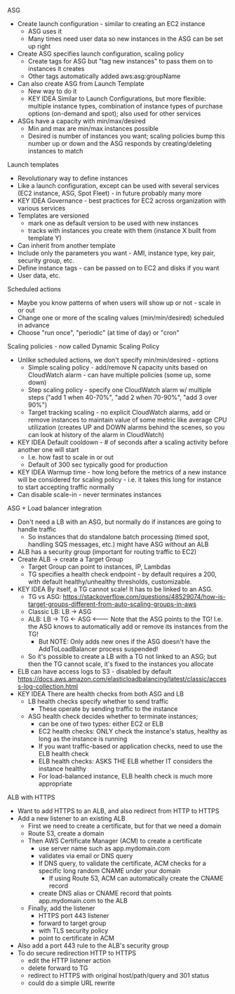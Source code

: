 ASG
- Create launch configuration - similar to creating an EC2 instance
  - ASG uses it
  - Many times need user data so new instances in the ASG can be set up right
- Create ASG specifies launch configuration, scaling policy
  - Create tags for ASG but "tag new instances" to pass them on to instances it creates
  - Other tags automatically added aws:asg:groupName
- Can also create ASG from Launch Template
  - New way to do it
  - KEY IDEA Similar to Launch Configurations, but more flexible: multiple instance types, combination of instance types of purchase options (on-demand and spot); also used for other services
- ASGs have a capacity with min/max/desired
  - Min and max are min/max instances possible
  - Desired is number of instances you want; scaling policies bump this number up or down and the ASG responds by creating/deleting instances to match

Launch templates
- Revolutionary way to define instances
- Like a launch configuration, except can be used with several services (EC2 instance, ASG, Spot Fleet) - in future probably many more
- KEY IDEA Governance - best practices for EC2 across organization with various services
- Templates are versioned 
  - mark one as default version to be used with new instances
  - tracks with instances you create with them (instance X built from template Y)
- Can inherit from another template
- Include only the parameters you want - AMI, instance type, key pair, security group, etc.
- Define instance tags - can be passed on to EC2 and disks if you want
- User data, etc.

Scheduled actions
- Maybe you know patterns of when users will show up or not - scale in or out
- Change one or more of the scaling values (min/min/desired) scheduled in advance
- Choose "run once", "periodic" (at time of day) or "cron"

Scaling policies - now called Dynamic Scaling Policy
- Unlike scheduled actions, we don't specify min/min/desired - options
  - Simple scaling policy - add/remove N capacity units based on CloudWatch alarm - can have multiple policies (some up, some down)
  - Step scaling policy - specify one CloudWatch alarm w/ multiple steps ("add 1 when 40-70%", "add 2 when 70-90%", "add 3 over 90%")
  - Target tracking scaling - no explicit CloudWatch alarms, add or remove instances to maintain value of some metric like average CPU utilization (creates UP and DOWN alarms behind the scenes, so you can look at history of the alarm in CloudWatch)
- KEY IDEA Default cooldown - # of seconds after a scaling activity before another one will start
  - I.e. how fast to scale in or out
  - Default of 300 sec typically good for production
- KEY IDEA Warmup time - how long before the metrics of a new instance will be considered for scaling policy - i.e. it takes this long for instance to start accepting traffic normally
- Can disable scale-in - never terminates instances

ASG + Load balancer integration
- Don't need a LB with an ASG, but normally do if instances are going to handle traffic
  - So instances that do standalone batch processing (timed spot, handling SQS messages, etc.) might have ASG without an ALB
- ALB has a security group (important for routing traffic to EC2)
- Create ALB -> create a Target Group
  - Target Group can point to instances, IP, Lambdas
  - TG specifies a health check endpoint - by default requires a 200, with default healthy/unhealthy thresholds, customizable.
- KEY IDEA By itself, a TG cannot scale! It has to be linked to an ASG.
  - TG vs ASG: https://stackoverflow.com/questions/48529074/how-is-target-groups-different-from-auto-scaling-groups-in-aws
  - Classic LB: LB -> ASG
  - ALB: LB -> TG <- ASG <--- Note that the ASG points to the TG! I.e. the ASG knows to automatically add or remove its instances from the TG!
    - But NOTE: Only adds new ones if the ASG doesn't have the AddToLoadBalancer process suspended!
  - So it's possible to create a LB with a TG not linked to an ASG; but then the TG cannot scale, it's fixed to the instances you allocate
- ELB can have access logs to S3 - disabled by default https://docs.aws.amazon.com/elasticloadbalancing/latest/classic/access-log-collection.html
- KEY IDEA There are health checks from both ASG and LB
  - LB health checks specify whether to send traffic
    - These operate by sending traffic to the instance
  - ASG health check decides whether to terminate instances; 
    - can be one of two types: either EC2 or ELB
    - EC2 health checks: ONLY check the instance's status, healthy as long as the instance is running
    - If you want traffic-based or application checks, need to use the ELB health check
	- ELB health checks: ASKS THE ELB whether IT considers the instance healthy
	- For load-balanced instance, ELB health check is much more appropriate

ALB with HTTPS
- Want to add HTTPS to an ALB, and also redirect from HTTP to HTTPS
- Add a new listener to an existing ALB
  - First we need to create a certificate, but for that we need a domain
  - Route 53, create a domain
  - Then AWS Certificate Manager (ACM) to create a certificate
    - use server name such as app.mydomain.com
    - validates via email or DNS query
    - If DNS query, to validate the certificate, ACM checks for a specific long random CNAME under your domain
      - If using Route 53, ACM can automatically create the CNAME record
    - create DNS alias or CNAME record that points app.mydomain.com to the ALB
  - Finally, add the listener
    - HTTPS port 443 listener
	- forward to target group
	- with TLS security policy
	- point to certificate in ACM
- Also add a port 443 rule to the ALB's security group
- To do secure redirection HTTP to HTTPS 
  - edit the HTTP listener action
  - delete forward to TG
  - redirect to HTTPS with original host/path/query and 301 status
  - could do a simple URL rewrite
